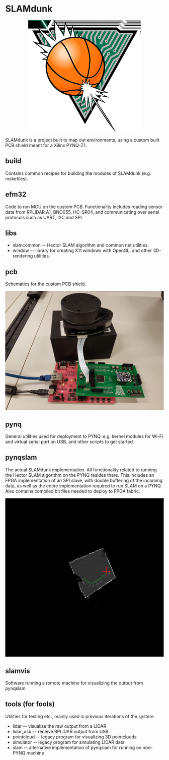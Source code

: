 # SLAMdunk

<p align="center">
  <img src="./doc/logo.png"/>
</p>

SLAMdunk is a project built to map out environments, using a custom
built PCB shield meant for a Xilinx PYNQ-Z1.

## build

Contains common recipes for building the modules of SLAMdunk
(e.g. makefiles).

## efm32

Code to run MCU on the custom PCB. Functionality includes reading
sensor data from RPLIDAR A1, BNO055, HC-SR04, and communicating over
serial protocols such as UART, I2C and SPI.

## libs

* slamcommon -- Hector SLAM algorithm and common net utilities.
* window -- library for creating X11 windows with OpenGL, and other 3D-rendering utilities.

## pcb

Schematics for the custom PCB shield.

<p align="center">
  <img src="./doc/setup.jpg"/>
</p>

## pynq

General utilities used for deployment to PYNQ. e.g. kernel modules for
Wi-Fi and virtual serial port on USB, and other scripts to get
started.

## pynqslam

The actual SLAMdunk implementation. All functionality related to
running the Hector SLAM algorithm on the PYNQ resides there. This
includes an FPGA implementation of an SPI slave, with double
buffering of the incoming data, as well as the entire implementation
required to run SLAM on a PYNQ. Also contains compiled bit files
needed to deploy to FPGA fabric.

<p align="center">
  <img src="./doc/SLAMdunk.png"/>
</p>

## slamvis

Software running a remote machine for visualizing the output from
pynqslam.

## tools (for fools)

Utilities for testing etc., mainly used in previous iterations of the
system:

* lidar -- visualize the raw output from a LIDAR
* lidar_usb -- receive RPLIDAR output from USB
* pointcloud -- legacy program for visualizing 3D pointclouds
* simulator -- legacy program for simulating LIDAR data
* slam -- alternative implementation of pynqslam for running on non-PYNQ machine

